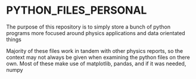 # PYTHON_FILES_PERSONAL
The purpose of this repository is to simply store a bunch of python programs more focused around physics applications and data orientated things

Majority of these files work in tandem with other physics reports, so the context may not always be given when examining the python files on there own. Most of these make use of matplotlib, pandas, and if it was needed, numpy
